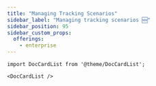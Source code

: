 ```yaml
---
title: "Managing Tracking Scenarios"
sidebar_label: "Managing tracking scenarios 🆕"
sidebar_position: 95
sidebar_custom_props:
  offerings:
    - enterprise
---
```


```mdx-code-block
import DocCardList from '@theme/DocCardList';

<DocCardList />
```